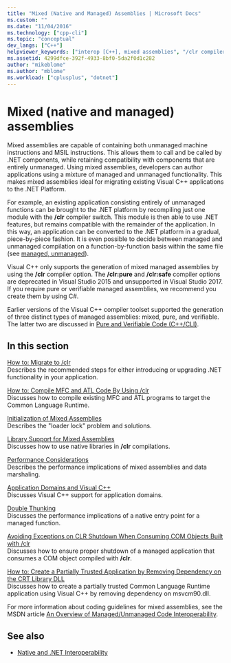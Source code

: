 ```yaml
---
title: "Mixed (Native and Managed) Assemblies | Microsoft Docs"
ms.custom: ""
ms.date: "11/04/2016"
ms.technology: ["cpp-cli"]
ms.topic: "conceptual"
dev_langs: ["C++"]
helpviewer_keywords: ["interop [C++], mixed assemblies", "/clr compiler option [C++], mixed assemblies", "managed code [C++], interoperability", "interoperability [C++], mixed assemblies", "mixed DLL loading [C++]", "mixed assemblies [C++], about mixed assemblies", "assemblies [C++], mixed", "mixed assemblies [C++]", "native code [C++], .NET interoperatibility"]
ms.assetid: 4299dfce-392f-4933-8bf0-5da2f0d1c282
author: "mikeblome"
ms.author: "mblome"
ms.workload: ["cplusplus", "dotnet"]
---
```

# Mixed (native and managed) assemblies

Mixed assemblies are capable of containing both unmanaged machine instructions and MSIL instructions. This allows them to call and be called by .NET components, while retaining compatibility with components that are entirely unmanaged. Using mixed assemblies, developers can author applications using a mixture of managed and unmanaged functionality. This makes mixed assemblies ideal for migrating existing Visual C++ applications to the .NET Platform.

For example, an existing application consisting entirely of unmanaged functions can be brought to the .NET platform by recompiling just one module with the **/clr** compiler switch. This module is then able to use .NET features, but remains compatible with the remainder of the application. In this way, an application can be converted to the .NET platform in a gradual, piece-by-piece fashion. It is even possible to decide between managed and unmanaged compilation on a function-by-function basis within the same file (see [managed, unmanaged](../preprocessor/managed-unmanaged.md)).

Visual C++ only supports the generation of mixed managed assemblies by using the **/clr** compiler option. The **/clr:pure** and **/clr:safe** compiler options are deprecated in Visual Studio 2015 and unsupported in Visual Studio 2017. If you require pure or verifiable managed assemblies, we recommend you create them by using C#.

Earlier versions of the Visual C++ compiler toolset supported the generation of three distinct types of managed assemblies: mixed, pure, and verifiable. The latter two are discussed in [Pure and Verifiable Code (C++/CLI)](../dotnet/pure-and-verifiable-code-cpp-cli.md).

## In this section

[How to: Migrate to /clr](../dotnet/how-to-migrate-to-clr.md)<br/>
Describes the recommended steps for either introducing or upgrading .NET functionality in your application.

[How to: Compile MFC and ATL Code By Using /clr](../dotnet/how-to-compile-mfc-and-atl-code-by-using-clr.md)<br/>
Discusses how to compile existing MFC and ATL programs to target the Common Language Runtime.

[Initialization of Mixed Assemblies](../dotnet/initialization-of-mixed-assemblies.md)<br/>
Describes the "loader lock" problem and solutions.

[Library Support for Mixed Assemblies](../dotnet/library-support-for-mixed-assemblies.md)<br/>
Discusses how to use native libraries in **/clr** compilations.

[Performance Considerations](../dotnet/performance-considerations-for-interop-cpp.md)<br/>
Describes the performance implications of mixed assemblies and data marshaling.

[Application Domains and Visual C++](../dotnet/application-domains-and-visual-cpp.md)<br/>
Discusses Visual C++ support for application domains.

[Double Thunking](../dotnet/double-thunking-cpp.md)<br/>
Discusses the performance implications of a native entry point for a managed function.

[Avoiding Exceptions on CLR Shutdown When Consuming COM Objects Built with /clr](../dotnet/avoiding-exceptions-on-clr-shutdown-when-consuming-com-objects-built-with-clr.md)<br/>
Discusses how to ensure proper shutdown of a managed application that consumes a COM object compiled with **/clr**.

[How to: Create a Partially Trusted Application by Removing Dependency on the CRT Library DLL](../dotnet/create-a-partially-trusted-application.md)<br/>
Discusses how to create a partially trusted Common Language Runtime application using Visual C++ by removing dependency on msvcm90.dll.

For more information about coding guidelines for mixed assemblies, see the MSDN article [An Overview of Managed/Unmanaged Code Interoperability](https://msdn.microsoft.com/en-us/library/ms973872.aspx).

## See also

- [Native and .NET Interoperability](../dotnet/native-and-dotnet-interoperability.md)
